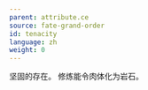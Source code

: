 ```yaml
---
parent: attribute.ce
source: fate-grand-order
id: tenacity
language: zh
weight: 0
---
```


坚固的存在。
修炼能令肉体化为岩石。

